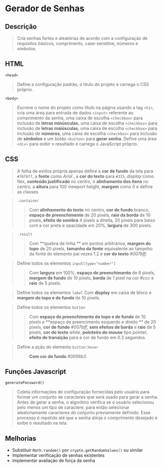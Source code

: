 # Gerador de Senhas

## Descrição
> Cria senhas fortes e aleatórias de acordo com a configuração de requisitos básicos, comprimento, case-sensitive, números e símbolos.

## HTML

`<head>`
> Define a configuração padrão, o título do projeto e carrega o CSS próprio.

`<body>`
> Escreve o nome do projeto como título na página usando a tag `<h1>`, cria uma área para entrada de dados `<input>` referente ao comprimento da senha, uma caixa de escolha `<checkbox>` para inclusão de **letras minúsculas**, uma caixa de escolha `<checkbox>` para inclusão de **letras maiúsculas**, uma caixa de escolha `<checkbox>` para inclusão de **números**, uma caixa de escolha `<checkbox>` para inclusão de **símbolos** e um botão `<button>` para **gerar senha**. Define uma área `<div>` para exibir o resultado e carrega o JavaScript próprio.

## CSS
> A folha de estilos própria apenas define a **cor de fundo** da tela para `#f0f8ff`, a **fonte** como _Arial_ , a **cor do texto** para `#333`, *display* como flex, **conteúdo justificado** no centro, o **alinhamento dos itens** no centro, a **altura** para 100 viewport height, **margem** como 0 e define as classes 

>`.container` 
>>Com **alinhamento do texto** no centro, **cor de fundo** branco, **espaço de preenchimento** de 20 pixels, **raio da borda** de 10 pixels, **efeito de sombra** 4 pixels a direita, 20 pixels para baixo com a cor preta e opacidade em 20%, **largura** de 300 pixels. 

> `.result`
>> Com **quebra de linha ** em pontos arbitrários, **margem do topo** de 20 pixels, **tamanho da fonte** equivalente ao tamanho da fonte do elemento pai vezes 1.2 e **cor do texto** _#007bff_.

> Define todos os elementos `input[type="number"]`
>> Com **largura** em 100%, **espaço de preenchimento** de 8 pixels, **margem de fundo** de 10 pixels, **borda** de 1 pixel na cor _#ccc_ e **raio** de 5 pixels.

> Define todos os elementos `label`
Com **display** em caixa de bloco e **margem do topo e de fundo** de 10 pixels. 

> Define todos os elementos `button`
>> Com **espaço de preenchimento do topo e de fundo** de 10 pixels e **espaço de preencimento esquerdo e direito ** de 20 pixels, **cor de fundo** _#007bff_, **sem efeitos de borda** e **raio** de 5 pixels, **cor do texto** _white_, **pointeiro do mouse** tipo pointer, **efeito de transição** para a cor de fundo em 0.3 segundos.

> Define a ação do elemento `button:hover`
>> **Com cor de fundo** _#0056b3_.


## Funções Javascript

`generatePassword()`
> Coleta informações de configuração fornecidas pelo usuário para formar um conjunto de caracteres que será usado para gerar a senha. Antes de gerar a senha, o algoritmo verifica se o usuário selecionou pelo menos um tipo de caractere, para então selecionar aleatoriamente caracteres do conjunto previamente definido. Esse processo é repetido até que a senha atinja o comprimento desejado e exibe o resultado na tela.

## Melhorias
* Substituir `Math.random()` por `crypto.getRandomValues()` ou similar
* Implementar verificação de senhas existentes
* Implementar avaliação de força da senha